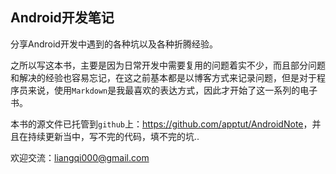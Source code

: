 ## Android开发笔记

分享Android开发中遇到的各种坑以及各种折腾经验。

之所以写这本书，主要是因为日常开发中需要复用的问题着实不少，而且部分问题和解决的经验也容易忘记，在这之前基本都是以博客方式来记录问题，但是对于程序员来说，使用`Markdown`是我最喜欢的表达方式，因此才开始了这一系列的电子书。

本书的源文件已托管到`github`上：<https://github.com/apptut/AndroidNote>，并且在持续更新当中，写不完的代码，填不完的坑..

欢迎交流：<liangqi000@gmail.com>
